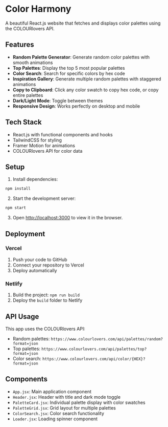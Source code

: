 # Color Harmony

A beautiful React.js website that fetches and displays color palettes using the COLOURlovers API.

## Features

- **Random Palette Generator**: Generate random color palettes with smooth animations
- **Top Palettes**: Display the top 5 most popular palettes
- **Color Search**: Search for specific colors by hex code
- **Inspiration Gallery**: Generate multiple random palettes with staggered animations
- **Copy to Clipboard**: Click any color swatch to copy hex code, or copy entire palettes
- **Dark/Light Mode**: Toggle between themes
- **Responsive Design**: Works perfectly on desktop and mobile

## Tech Stack

- React.js with functional components and hooks
- TailwindCSS for styling
- Framer Motion for animations
- COLOURlovers API for color data

## Setup

1. Install dependencies:
```bash
npm install
```

2. Start the development server:
```bash
npm start
```

3. Open [http://localhost:3000](http://localhost:3000) to view it in the browser.

## Deployment

### Vercel
1. Push your code to GitHub
2. Connect your repository to Vercel
3. Deploy automatically

### Netlify
1. Build the project: `npm run build`
2. Deploy the `build` folder to Netlify

## API Usage

This app uses the COLOURlovers API:
- Random palettes: `https://www.colourlovers.com/api/palettes/random?format=json`
- Top palettes: `https://www.colourlovers.com/api/palettes/top?format=json`
- Color search: `https://www.colourlovers.com/api/color/{HEX}?format=json`

## Components

- `App.jsx`: Main application component
- `Header.jsx`: Header with title and dark mode toggle
- `PaletteCard.jsx`: Individual palette display with color swatches
- `PaletteGrid.jsx`: Grid layout for multiple palettes
- `ColorSearch.jsx`: Color search functionality
- `Loader.jsx`: Loading spinner component
